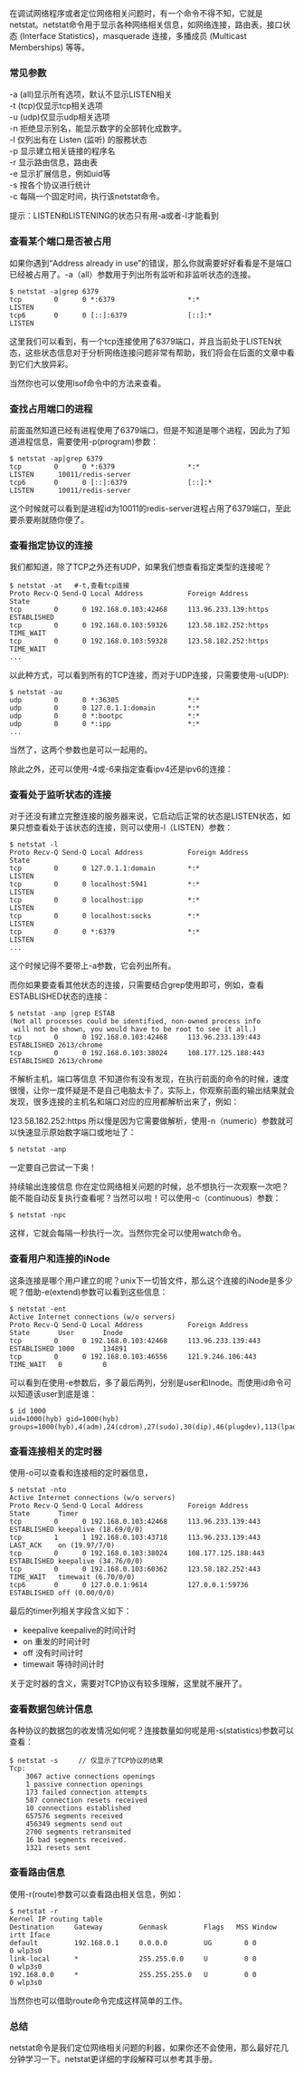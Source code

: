 在调试网络程序或者定位网络相关问题时，有一个命令不得不知，它就是netstat。netstat命令用于显示各种网络相关信息，如网络连接，路由表，接口状态 (Interface Statistics)，masquerade 连接，多播成员 (Multicast Memberships) 等等。

### 常见参数

-a (all)显示所有选项，默认不显示LISTEN相关  
-t (tcp)仅显示tcp相关选项  
-u (udp)仅显示udp相关选项  
-n 拒绝显示别名，能显示数字的全部转化成数字。  
-l 仅列出有在 Listen (监听) 的服務状态  
-p 显示建立相关链接的程序名  
-r 显示路由信息，路由表  
-e 显示扩展信息，例如uid等  
-s 按各个协议进行统计  
-c 每隔一个固定时间，执行该netstat命令。

提示：LISTEN和LISTENING的状态只有用-a或者-l才能看到

### 查看某个端口是否被占用

如果你遇到“Address already in use”的错误，那么你就需要好好看看是不是端口已经被占用了。-a（all）参数用于列出所有监听和非监听状态的连接。

```
$ netstat -a|grep 6379
tcp        0      0 *:6379                  *:*                     LISTEN
tcp6       0      0 [::]:6379               [::]:*                  LISTEN
```

这里我们可以看到，有一个tcp连接使用了6379端口，并且当前处于LISTEN状态，这些状态信息对于分析网络连接问题非常有帮助，我们将会在后面的文章中看到它们大放异彩。

当然你也可以使用lsof命令中的方法来查看。

### 查找占用端口的进程

前面虽然知道已经有进程使用了6379端口，但是不知道是哪个进程，因此为了知道进程信息，需要使用-p(program)参数：

```
$ netstat -ap|grep 6379
tcp        0      0 *:6379                  *:*                     LISTEN      10011/redis-server 
tcp6       0      0 [::]:6379               [::]:*                  LISTEN      10011/redis-server
```

这个时候就可以看到是进程id为10011的redis-server进程占用了6379端口，至此要杀要剐就随你便了。

### 查看指定协议的连接

我们都知道，除了TCP之外还有UDP，如果我们想查看指定类型的连接呢？

```
$ netstat -at   #-t,查看tcp连接
Proto Recv-Q Send-Q Local Address           Foreign Address         State
tcp        0      0 192.168.0.103:42468     113.96.233.139:https    ESTABLISHED
tcp        0      0 192.168.0.103:59326     123.58.182.252:https    TIME_WAIT  
tcp        0      0 192.168.0.103:59328     123.58.182.252:https    TIME_WAIT  
...
```

以此种方式，可以看到所有的TCP连接，而对于UDP连接，只需要使用-u(UDP):

```
$ netstat -au
udp        0      0 *:36305                 *:*
udp        0      0 127.0.1.1:domain        *:*
udp        0      0 *:bootpc                *:*
udp        0      0 *:ipp                   *:*
...
```

当然了，这两个参数也是可以一起用的。

除此之外，还可以使用-4或-6来指定查看ipv4还是ipv6的连接：

### 查看处于监听状态的连接

对于还没有建立完整连接的服务器来说，它启动后正常的状态是LISTEN状态，如果只想查看处于该状态的连接，则可以使用-l（LISTEN）参数：

```
$ netstat -l
Proto Recv-Q Send-Q Local Address           Foreign Address         State
tcp        0      0 127.0.1.1:domain        *:*                     LISTEN
tcp        0      0 localhost:5941          *:*                     LISTEN
tcp        0      0 localhost:ipp           *:*                     LISTEN
tcp        0      0 localhost:socks         *:*                     LISTEN
tcp        0      0 *:6379                  *:*                     LISTEN
...
```

这个时候记得不要带上-a参数，它会列出所有。

而你如果要查看其他状态的连接，只需要结合grep使用即可，例如，查看ESTABLISHED状态的连接：

```
$ netstat -anp |grep ESTAB
(Not all processes could be identified, non-owned process info
 will not be shown, you would have to be root to see it all.)
tcp        0      0 192.168.0.103:42468     113.96.233.139:443      ESTABLISHED 2613/chrome
tcp        0      0 192.168.0.103:38024     108.177.125.188:443     ESTABLISHED 2613/chrome
```

不解析主机，端口等信息
不知道你有没有发现，在执行前面的命令的时候，速度很慢，让你一度怀疑是不是自己电脑太卡了。实际上，你观察前面的输出结果就会发现，很多连接的主机名和端口对应的应用都解析出来了，例如：

123.58.182.252:https
所以慢是因为它需要做解析，使用-n（numeric）参数就可以快速显示原始数字端口或地址了：

```
$ netstat -anp
```

一定要自己尝试一下奥！

持续输出连接信息
你在定位网络相关问题的时候，总不想执行一次观察一次吧？能不能自动反复执行查看呢？当然可以啦！可以使用-c（continuous）参数：

```
$ netstat -npc
```

这样，它就会每隔一秒执行一次。当然你完全可以使用watch命令。

### 查看用户和连接的iNode

这条连接是哪个用户建立的呢？unix下一切皆文件，那么这个连接的iNode是多少呢？借助-e(extend)参数可以看到这些信息：

```
$ netstat -ent
Active Internet connections (w/o servers)
Proto Recv-Q Send-Q Local Address           Foreign Address         State       User       Inode
tcp        0      0 192.168.0.103:42468     113.96.233.139:443      ESTABLISHED 1000       134891
tcp        0      0 192.168.0.103:46556     121.9.246.106:443       TIME_WAIT   0          0
```

可以看到在使用-e参数后，多了最后两列，分别是user和Inode。而使用id命令可以知道该user到底是谁：

```
$ id 1000
uid=1000(hyb) gid=1000(hyb) groups=1000(hyb),4(adm),24(cdrom),27(sudo),30(dip),46(plugdev),113(lpadmin),128(sambashare)
```

### 查看连接相关的定时器

使用-o可以查看和连接相的定时器信息，

```
$ netstat -nto
Active Internet connections (w/o servers)
Proto Recv-Q Send-Q Local Address           Foreign Address         State       Timer
tcp        0      0 192.168.0.103:42468     113.96.233.139:443      ESTABLISHED keepalive (18.69/0/0)
tcp        1      1 192.168.0.103:43718     113.96.233.139:443      LAST_ACK    on (19.97/7/0)
tcp        0      0 192.168.0.103:38024     108.177.125.188:443     ESTABLISHED keepalive (34.76/0/0)
tcp        0      0 192.168.0.103:60362     123.58.182.252:443      TIME_WAIT   timewait (6.70/0/0)
tcp6       0      0 127.0.0.1:9614          127.0.0.1:59736         ESTABLISHED off (0.00/0/0)
```

最后的timer列相关字段含义如下：

* keepalive keepalive的时间计时
* on 重发的时间计时
* off 没有时间计时
* timewait 等待时间计时

关于定时器的含义，需要对TCP协议有较多理解，这里就不展开了。

### 查看数据包统计信息

各种协议的数据包的收发情况如何呢？连接数量如何呢是用-s(statistics)参数可以查看：

```
$ netstat -s     // 仅显示了TCP协议的结果
Tcp:
    3067 active connections openings
    1 passive connection openings
    173 failed connection attempts
    587 connection resets received
    10 connections established
    657576 segments received
    456349 segments send out
    2700 segments retransmited
    16 bad segments received.
    1321 resets sent
```

### 查看路由信息

使用-r(route)参数可以查看路由相关信息，例如：

```
$ netstat -r
Kernel IP routing table
Destination     Gateway         Genmask         Flags   MSS Window  irtt Iface
default         192.168.0.1     0.0.0.0         UG        0 0          0 wlp3s0
link-local      *               255.255.0.0     U         0 0          0 wlp3s0
192.168.0.0     *               255.255.255.0   U         0 0          0 wlp3s0
```

当然你也可以借助route命令完成这样简单的工作。

### 总结

netstat命令是我们定位网络相关问题的利器，如果你还不会使用，那么最好花几分钟学习一下。netstat更详细的字段解释可以参考其手册。